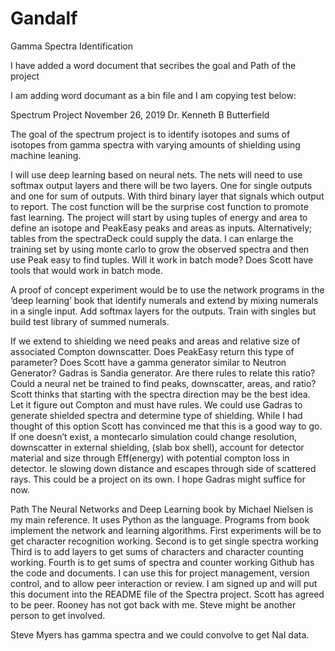 # Gandalf
Gamma Spectra Identification

I have added a word document that secribes the goal and Path of the project

I am adding word documant as a bin file and I am copying test below:

Spectrum Project	November 26, 2019 Dr. Kenneth B Butterfield

The goal of the spectrum project is to identify isotopes and sums of isotopes from gamma spectra with varying amounts of shielding using machine leaning. 

I will use deep learning based on neural nets. 
The nets will need to use softmax output layers and there will be two layers. One for single outputs and one for sum of outputs. With third binary layer that signals which output to report.
The cost function will be the surprise cost function to promote fast learning.
The project will start by using tuples of energy and area to define an isotope and PeakEasy peaks and areas as inputs. Alternatively; tables from the spectraDeck could supply the data.
I can enlarge the training set by using monte carlo to grow the observed spectra and then use Peak easy to find tuples. Will it work in batch mode? Does Scott have tools that would work in batch mode.

A proof of concept experiment would be to use the network programs in the ‘deep learning’ book that identify numerals and extend by mixing numerals in a single input. Add softmax layers for the outputs. Train with singles but build test library of summed numerals.

If we extend to shielding we need peaks and areas and relative size of associated Compton downscatter. Does PeakEasy return this type of parameter? Does Scott have a gamma generator similar to Neutron Generator? Gadras is Sandia generator. Are there rules to relate this ratio? Could a neural net be trained to find peaks, downscatter, areas, and ratio? 
Scott thinks that starting with the spectra direction may be the best idea. Let it figure out Compton and must have rules. We could use Gadras to generate shielded spectra and determine type of shielding. While I had thought of this option Scott has convinced me that this is a good way to go.
If one doesn’t exist, a montecarlo simulation could change resolution, downscatter in external shielding, (slab box shell), account for detector material and size through Eff(energy) with potential compton loss in detector. Ie slowing down distance and escapes through side of scattered rays. This could be a project on its own. I hope Gadras might suffice for now.

Path
The Neural Networks and Deep Learning book by Michael Nielsen is my main reference. 
It uses Python as the language.
Programs from book implement the network and learning algorithms.
First experiments will be to get character recognition working. 
Second is to get single spectra working
Third is to add layers to get sums of characters and character counting working.
Fourth is to get sums of spectra and counter working
Github has the code and documents. I can use this for project management, version control, and to allow peer interaction or review. I am signed up and will put this document into the README file of the Spectra project.
Scott has agreed to be peer. Rooney has not got back with me. Steve might be another person to get involved.

Steve Myers has gamma spectra and we could convolve to get NaI data.



